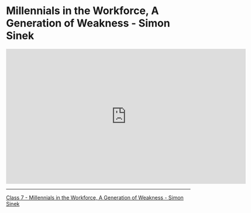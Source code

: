 # Millennials in the Workforce, A Generation of Weakness - Simon Sinek

<iframe width="655" height="368" src="https://www.youtube.com/embed/QXWNChoIluo" frameborder="0" allow="accelerometer; autoplay; clipboard-write; encrypted-media; gyroscope; picture-in-picture" allowfullscreen></iframe>

******

[Class 7 - Millennials in the Workforce, A Generation of Weakness - Simon Sinek](https://www.youtube.com/watch?v=QXWNChoIluo)